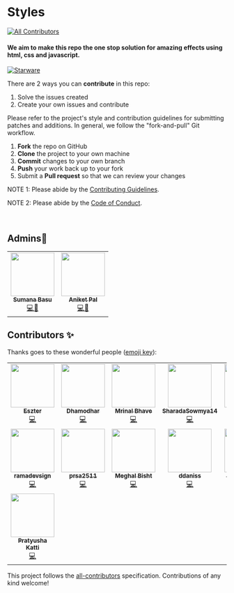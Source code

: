 # Styles
<!-- ALL-CONTRIBUTORS-BADGE:START - Do not remove or modify this section -->
[![All Contributors](https://img.shields.io/badge/all_contributors-15-orange.svg?style=flat-square)](#contributors-)
<!-- ALL-CONTRIBUTORS-BADGE:END -->
<h4>We aim to make this repo the one stop solution for amazing effects using html, css and javascript.</h4>

[![Starware](https://img.shields.io/badge/Starware-⭐-black?labelColor=f9b00d)](https://github.com/zepfietje/starware)
<!-- ALL-CONTRIBUTORS-BADGE:START - Do not remove or modify this section -->


There are 2 ways you can **contribute** in this repo:
1. Solve the issues created 
2. Create your own issues and contribute



Please refer to the project's style and contribution guidelines for submitting patches and additions. In general, we follow the "fork-and-pull" Git workflow.

 1. **Fork** the repo on GitHub
 2. **Clone** the project to your own machine
 3. **Commit** changes to your own branch
 4. **Push** your work back up to your fork
 5. Submit a **Pull request** so that we can review your changes

NOTE 1: Please abide by the [Contributing Guidelines](https://github.com/Webwiznitr/MilkERP/blob/master/CONTRIBUTING.md).

NOTE 2: Please abide by the [Code of Conduct](https://github.com/Webwiznitr/MilkERP/blob/master/CODE_OF_CONDUCT.md).

<br>

## Admins💖
<table>
  <tr>
    <td align="center"><a href="http://aliferous.xyz/"><img src="https://avatars1.githubusercontent.com/u/63084088?s=400&u=bafdb12ae1a5a624a7a37334efab80a8292cca8e&v=4" width="100px;" alt=""/><br /><sub><b>Sumana Basu</b></sub></a><br /><a href="https://github.com/Webwiznitr/MilkERP/commits?author=sumana2001" title="Documentation">💻📖</a></td>
    <td align="center"><a href="http://aliferous.xyz/"><img src="https://avatars2.githubusercontent.com/u/67703407?v=4" width="100px;" alt=""/><br /><sub><b>Aniket Pal</b></sub></a><br /><a href="https://github.com/Webwiznitr/MilkERP/commits?author=Aniket762" title="Code">💻📖</a></td>
  </tr>
</table>

## Contributors ✨

Thanks goes to these wonderful people ([emoji key](https://allcontributors.org/docs/en/emoji-key)):

<!-- ALL-CONTRIBUTORS-LIST:START - Do not remove or modify this section -->
<!-- prettier-ignore-start -->
<!-- markdownlint-disable -->
<table>
  <tr>
    <td align="center"><a href="https://linktr.ee/sztxr"><img src="https://avatars0.githubusercontent.com/u/20822553?v=4" width="100px;" alt=""/><br /><sub><b>Eszter</b></sub></a><br /><a href="https://github.com/sumana2001/styles/commits?author=sztxr" title="Code">💻</a></td>
    <td align="center"><a href="https://github.com/Dhamodhar-DDR"><img src="https://avatars3.githubusercontent.com/u/56181018?v=4" width="100px;" alt=""/><br /><sub><b>Dhamodhar </b></sub></a><br /><a href="https://github.com/sumana2001/styles/commits?author=Dhamodhar-DDR" title="Code">💻</a></td>
    <td align="center"><a href="https://github.com/mrinal-27"><img src="https://avatars1.githubusercontent.com/u/58396051?v=4" width="100px;" alt=""/><br /><sub><b>Mrinal Bhave</b></sub></a><br /><a href="https://github.com/sumana2001/styles/commits?author=mrinal-27" title="Code">💻</a></td>
    <td align="center"><a href="https://github.com/SharadaSowmya14"><img src="https://avatars2.githubusercontent.com/u/15242503?v=4" width="100px;" alt=""/><br /><sub><b>SharadaSowmya14</b></sub></a><br /><a href="https://github.com/sumana2001/styles/commits?author=SharadaSowmya14" title="Code">💻</a></td>
    <td align="center"><a href="http://amulyadixit07@gmail.com"><img src="https://avatars0.githubusercontent.com/u/66437295?v=4" width="100px;" alt=""/><br /><sub><b>Amulya</b></sub></a><br /><a href="https://github.com/sumana2001/styles/commits?author=Amulya-coder" title="Code">💻</a></td>
    <td align="center"><a href="https://github.com/Aldhanekaa"><img src="https://avatars1.githubusercontent.com/u/67791514?v=4" width="100px;" alt=""/><br /><sub><b>Aldhaneka</b></sub></a><br /><a href="https://github.com/sumana2001/styles/commits?author=Aldhanekaa" title="Code">💻</a></td>
    <td align="center"><a href="https://github.com/bineetNaidu"><img src="https://avatars0.githubusercontent.com/u/66471461?v=4" width="100px;" alt=""/><br /><sub><b>bineetNaidu</b></sub></a><br /><a href="https://github.com/sumana2001/styles/commits?author=bineetNaidu" title="Code">💻</a></td>
  </tr>
  <tr>
    <td align="center"><a href="https://github.com/orama254"><img src="https://avatars1.githubusercontent.com/u/50571688?v=4" width="100px;" alt=""/><br /><sub><b>ramadevsign</b></sub></a><br /><a href="https://github.com/sumana2001/styles/commits?author=orama254" title="Code">💻</a></td>
    <td align="center"><a href="https://github.com/prsa2511"><img src="https://avatars2.githubusercontent.com/u/33290724?v=4" width="100px;" alt=""/><br /><sub><b>prsa2511</b></sub></a><br /><a href="https://github.com/sumana2001/styles/commits?author=prsa2511" title="Code">💻</a></td>
    <td align="center"><a href="https://resume-meghal.herokuapp.com/"><img src="https://avatars1.githubusercontent.com/u/61330148?v=4" width="100px;" alt=""/><br /><sub><b>Meghal Bisht</b></sub></a><br /><a href="https://github.com/sumana2001/styles/commits?author=MeghalBisht" title="Code">💻</a></td>
    <td align="center"><a href="https://github.com/ddaniss"><img src="https://avatars2.githubusercontent.com/u/67726098?v=4" width="100px;" alt=""/><br /><sub><b>ddaniss</b></sub></a><br /><a href="https://github.com/sumana2001/styles/commits?author=ddaniss" title="Code">💻</a></td>
    <td align="center"><a href="https://github.com/jahnavi1111"><img src="https://avatars3.githubusercontent.com/u/69074843?v=4" width="100px;" alt=""/><br /><sub><b>Jahnavi Juluri</b></sub></a><br /><a href="https://github.com/sumana2001/styles/commits?author=jahnavi1111" title="Code">💻</a></td>
    <td align="center"><a href="https://github.com/chaitrahanchinal0612"><img src="https://avatars2.githubusercontent.com/u/64026392?v=4" width="100px;" alt=""/><br /><sub><b>chaitrahanchinal0612</b></sub></a><br /><a href="https://github.com/sumana2001/styles/commits?author=chaitrahanchinal0612" title="Code">💻</a></td>
    <td align="center"><a href="https://github.com/Anushree176"><img src="https://avatars0.githubusercontent.com/u/56468158?v=4" width="100px;" alt=""/><br /><sub><b>Anushree176</b></sub></a><br /><a href="https://github.com/sumana2001/styles/commits?author=Anushree176" title="Code">💻</a></td>
  </tr>
  <tr>
    <td align="center"><a href="https://github.com/pratyushakatti13"><img src="https://avatars2.githubusercontent.com/u/64535305?v=4" width="100px;" alt=""/><br /><sub><b>Pratyusha Katti</b></sub></a><br /><a href="https://github.com/sumana2001/styles/commits?author=pratyushakatti13" title="Code">💻</a></td>
  </tr>
</table>

<!-- markdownlint-enable -->
<!-- prettier-ignore-end -->
<!-- ALL-CONTRIBUTORS-LIST:END -->

This project follows the [all-contributors](https://github.com/all-contributors/all-contributors) specification. Contributions of any kind welcome!